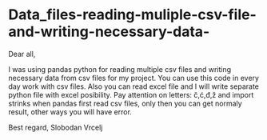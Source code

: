 # Data_files-reading-muliple-csv-file-and-writing-necessary-data-

Dear all,

I was using pandas python for reading multiple csv files and writing necessary data from csv files for my project.
You can use this code in every day work with csv files. Also you can read excel file and I will write separate 
python file with excel posibility.
Pay attention on letters: č,ć,đ,ž and import strinks when pandas first read csv files, 
only then you can get normaly result, other ways you will have error.

Best regard,
Slobodan Vrcelj
